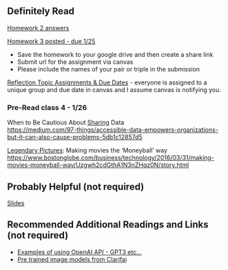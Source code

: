 ## Definitely Read
[Homework 2 answers](https://github.com/brook-miller/mbai-417-data/blob/main/data-models-databases/homework/homework1-answers.ipynb)  

[Homework 3 posted - due 1/25](https://github.com/brook-miller/mbai-417-data/blob/main/emerging-cloud-data/homework/chompy_reviews.ipynb)
* Save the homework to your google drive and then create a share link
* Submit url for the assignment via canvas
* Please include the names of your pair or triple in the submission

[Reflection Topic Assignments & Due Dates](https://canvas.northwestern.edu/courses/160099/assignments) - everyone is assigned to a unique group and due date in canvas and I assume canvas is notifying you.

### Pre-Read class 4 - 1/26
When to Be Cautious About [Sharing](https://medium.com/97-things/accessible-data-empowers-organizations-but-it-can-also-cause-problems-5db1c12857d5) Data  
https://medium.com/97-things/accessible-data-empowers-organizations-but-it-can-also-cause-problems-5db1c12857d5   

[Legendary Pictures](https://www.bostonglobe.com/business/technology/2016/03/31/making-movies-moneyball-way/Uzgwh2cdGthA1N3nZHqz0N/story.html): Making movies the ‘Moneyball’ way  
https://www.bostonglobe.com/business/technology/2016/03/31/making-movies-moneyball-way/Uzgwh2cdGthA1N3nZHqz0N/story.html



## Probably Helpful (not required)
[Slides](https://github.com/brook-miller/mbai-417-data/blob/main/emerging-cloud-data/emerging-data-cloud.pdf)


## Recommended Additional Readings and Links (not required)

* [Examples of using OpenAI API - GPT3 etc...](https://beta.openai.com/examples)
* [Pre trained image models from Clarifai](https://www.clarifai.com/developers/pre-trained-models)
